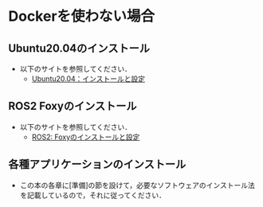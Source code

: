 # Dockerを使わない場合  
## Ubuntu20.04のインストール 
- 以下のサイトを参照してください．
  - [Ubuntu20.04：インストールと設定](https://demura.net/misc/21950.html)
## ROS2 Foxyのインストール  
- 以下のサイトを参照してください．
  - [ROS2: Foxyのインストールと設定](https://demura.net/education/lecture/20536.html)
## 各種アプリケーションのインストール
- この本の各章に[準備]の節を設けて，必要なソフトウェアのインストール法を記載しているので，それに従ってください．
